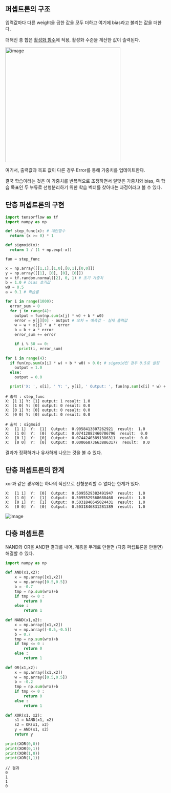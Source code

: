 ## **퍼셉트론의 구조**

입력값마다 다른 weight을 곱한 값을 모두 더하고 여기에 bias라고 불리는 값을 더한다.

더해진 총 합은 [활성화 함수](%ED%99%9C%EC%84%B1%ED%99%94%ED%95%A8%EC%88%98.md)에 적용, 활성화 수준을 계산한 값이 출력된다.

<img width="359" alt="image" src="https://user-images.githubusercontent.com/81006587/233521378-b79149bd-abb6-480d-be43-609e383a6799.png">

여기서, 출력값과 목표 값이 다른 경우 Error를 통해 가중치를 업데이트한다. 

결국 학습이라는 것은 이 가중치를 반복적으로 조정하면서 알맞은 가중치와 bias, 즉 학습 목표인 두 부류로 선형분리하기 위한 학습 벡터를 찾아내는 과정이라고 볼 수 있다.


## 단층 퍼셉트론의 구현

```python
import tensorflow as tf
import numpy as np

def step_func(x): # 계단함수
  return (x >= 0) * 1

def sigmoid(x):
  return 1 / (1 + np.exp(-x))

fun = step_func

x = np.array([[1,1],[1,0],[0,1],[0,0]])
y = np.array([[1], [0], [0], [0]])
w = tf.random.normal([2], 0, 1) # 초기 가중치
b = 1.0 # bias 초기값
w0 = 0.5
a = 0.1 # 학습률

for i in range(1000):
  error_sum = 0
  for j in range(4):
    output = fun(np.sum(x[j] * w) + b * w0)
    error = y[j][0] - output # 오차 = 예측값 - 실제 출력값
    w = w + x[j] * a * error 
    b = b + a * error
    error_sum += error

    if i % 50 == 0:
      print(i, error_sum)
  
for i in range(4):
  if fun(np.sum(x[i] * w) + b * w0) > 0.0: # sigmoid인 경우 0.5로 설정
    output = 1.0
  else:
    output = 0.0

  print('X: ', x[i], ' Y: ', y[i], ' Output: ', fun(np.sum(x[i] * w) + b * w0), " result: ", output)
```

```log 
# 출력 : step_func
X: [1 1] Y: [1] output: 1 result: 1.0
X: [1 0] Y: [0] output: 0 result: 0.0
X: [0 1] Y: [0] output: 0 result: 0.0
X: [0 0] Y: [0] output: 0 result: 0.0
```

```log
# 출력 : sigmoid
X:  [1 1]  Y:  [1]  Output:  0.9058413807262921  result:  1.0
X:  [1 0]  Y:  [0]  Output:  0.07412882460706796  result:  0.0
X:  [0 1]  Y:  [0]  Output:  0.07442403891386311  result:  0.0
X:  [0 0]  Y:  [0]  Output:  0.000668736638863177  result:  0.0
```

결과가 정확하거나 유사하게 나오는 것을 볼 수 있다.

## 단층 퍼셉트론의 한계

xor과 같은 경우에는 하나의 직선으로 선형분리할 수 없다는 한계가 있다. 

```log
X:  [1 1]  Y:  [0]  Output:  0.5095529382491947  result:  1.0
X:  [1 0]  Y:  [1]  Output:  0.5095529568688468  result:  1.0
X:  [0 1]  Y:  [1]  Output:  0.5031846645024431  result:  1.0
X:  [0 0]  Y:  [0]  Output:  0.5031846831281389  result:  1.0
```

![image](https://user-images.githubusercontent.com/81006587/233521278-d3fd17a0-e4f7-4966-a3a1-e4ed69747026.png)

## 다층 퍼셉트론

NAND와 OR을 AND한 결과를 내어, 계층을 두개로 만들면 (다층 퍼셉트론을 만들면) 해결할 수 있다.

```python
import numpy as np
 
def AND(x1,x2):
    x = np.array([x1,x2])
    w = np.array([0.5,0.5])
    b = -0.7
    tmp = np.sum(w*x)+b
    if tmp <= 0 :
        return 0
    else :
        return 1
 
def NAND(x1,x2):
    x = np.array([x1,x2])
    w = np.array([-0.5,-0.5])
    b = 0.7
    tmp = np.sum(w*x)+b
    if tmp <= 0 :
        return 0
    else :
        return 1
 
def OR(x1,x2):
    x = np.array([x1,x2])
    w = np.array([0.5,0.5])
    b = -0.2
    tmp = np.sum(w*x)+b
    if tmp <= 0 :
        return 0
    else :
        return 1
 
def XOR(x1, x2):
    s1 = NAND(x1, x2)
    s2 = OR(x1, x2)
    y = AND(s1, s2)
    return y
 
print(XOR(0,0))
print(XOR(0,1))
print(XOR(1,0))
print(XOR(1,1))
```

```
// 결과
0
1
1
0
```